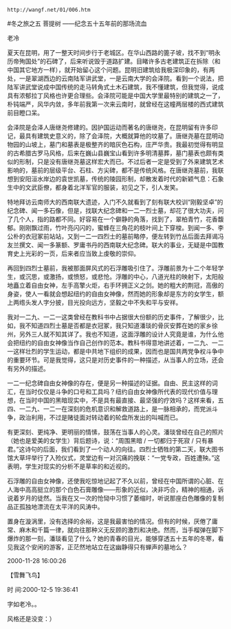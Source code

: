 `http://wangf.net/01/006.htm`

#冬之旅之五 菩提树 ——纪念五十五年前的那场流血

老冷

夏天在昆明，用了一整天时间步行于老城区。在华山西路的篦子坡，找不到“明永历帝殉国处”的石碑了，后来听说毁于道路扩建。目睹许多古老建筑正在拆除（和中国其它地方一样），就开始留心这个问题。昆明旧建筑给我极深印象的，有两处，一是翠湖西边的云南陆军讲武堂，一是云南大学的会泽院。看到一个说法，把陆军讲武堂说成中国传统的走马转角式土木石建筑，我不懂建筑，但我觉得，说成具有浓郁拉丁风格也许更合理些。会泽院可能是中国大学里最特别的建筑之一了，朴钝端严，风华内敛，多年前我第一次来云南时，就曾经在这幢两层楼的西式建筑前目瞪口呆。 

会泽院是会泽人唐继尧修建的。因护国运动而著名的唐继尧，在昆明留有许多印记，最具有建筑史意义的，除了会泽院，大概就算他的坟墓了。唐继尧墓在昆明动物园的山坡上，墓门和墓表是极整齐的暗灰色石构，庄严华贵。我最初觉得有明显的古希腊古罗马风格，后来在巍山县巍宝山看到许多明清墓葬，墓门墓表也颇有类似的形制，只是没有唐继尧墓这样宏大而已。不过后者一定是受到了外来建筑艺术影响的，墓前的层级平台、石柱、方尖碑，都不是传统风格。在唐继尧墓前，我联想到安阳洹水岸边的袁世凯墓，传统的陵园形制，却散发着时代的新颖气息：石象生中的文武臣僚，都身着北洋军官的服装，初见之下，引人发笑。 

特地拜访云南师大的西南联大遗迹，入门不久就看到了刻有联大校训“刚毅坚卓”的纪念碑、闻一多石像，但是，找联大纪念碑和一二一烈士墓，却花了很大功夫，问了几个人，指的路都不同。好容易在一个僻静的角落，找到了，翠柏青竹，花香馥郁。刚刚飘过雨，竹叶亮闪闪的，蜜蜂在三角花的枝叶间上下穿梭。到闻一多、李公朴的衣冠冢前站站，又到一二一四烈士的墓前略停，便左转到竹丛后面去拜谒冯友兰撰文、闻一多篆额、罗庸书丹的西南联大纪念碑。联大的事业，无疑是中国教育史上光彩的一页，后来者应当致上虔敬的崇仰。 

再回到四烈士墓前，我被那面屏风式的石浮雕吸引住了。浮雕前景为十二个年轻学生，或沉思，或激扬，或愤怒，或悲怆。浮雕的中心，八道光柱的映射下，太阳般地矗立着自由女神，左手高擎火炬，右手环拥正义之剑。她的粗大的荆冠，高傲的身姿，使人一看就会想起纽约的自由女神像，然而她的形象却是东方的女学生，额上两绺头发人字分披，目光投向远方，坚毅之中不失和平与安祥。 

我对一二九、一二一这类曾经在教科书中占据很大份额的历史事件，了解很少，比如，我不知道四烈士墓是否都是衣冠冢，我只知道潘琰的骨灰安葬在她的家乡徐州，另外三人就不知其详了。我也不知道，这面浮雕的设计人究竟是谁，为什么他会把纽约的自由女神像当作自己创作的范本。教科书得意地讲述着，一二九、一二一这样壮烈的学生运动，都是中共地下组织的成果，因而也是国共两党争权斗争中的重要环节。可是我觉得，这只是对历史事件的一种描述，从当事人的立场，还会有另外的描述。 

一二一纪念碑自由女神像的存在，便是另一种描述的证据。自由、民主这样的词汇，在当时仅仅是斗争的口号和工具吗？纽约自由女神像所代表的现代价值与理想，在当时中国的黑暗现实中，不是具有最直接、最坚强的疗效吗？这样来看，五四、一二九、一二一在深刻的危机意识和解救道路上，是一脉相承的，而党派斗争，政治利用，不过是赌徒面对转动着的轮盘所发出的叫喊而已。 

有更深刻、更纯净、更明丽的情愫，鼓荡在当事人的心灵。潘琰曾经在自己的照片（她也是爱美的女学生）背后题诗，说：“周围黑暗 / 一切都归于死寂 / 只有暴君。”这诗句的后面，我们看到了一个动人的向往。四烈士牺牲的第二天，联大图书馆大草坪举行了入殓仪式，灵堂边有一对沉痛的挽联：“一党专政，百姓遭殃。”这表明，学生对现实的分析不是草率的和近视的。 

石浮雕的自由女神像，还使我吃惊地记起了不久以前，曾经在中国所谓的心脏、在人海中高高挺立的那个白色石膏雕像——形象的近似，决非巧合，精神的相通，诉说着岁月的徒然。当我在又一次的怆恸中习惯了萎缩时，听说那座白色雕像的复制品正孤独地漂流在太平洋的风涛中。 

置身在漩涡里，没有选择的余裕，这是我最害怕的情况。但有的时候，厌倦了庸常、麻木和千篇一律，就向往那种义无反顾的激烈和决绝。然而，当手榴弹在脚下爆炸的那一刻，潘琰看见了什么？她的青春的目光，能够穿透五十五年的冬寒，看见我这个安闲的游客，正茫然地站立在这幽静得只有蝉声的墓地么？ 

2000-11-28 16:00:26

【雪舞飞鸟】

时 间:2000-12-5 19:36:41

字如老冷。。 

风格还是没变：） 